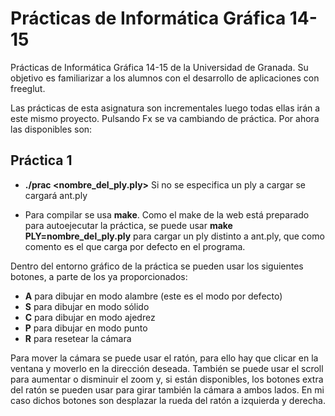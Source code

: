 Prácticas de Informática Gráfica 14-15
===============================

Prácticas de Informática Gráfica 14-15 de la Universidad de Granada. Su objetivo es familiarizar
a los alumnos con el desarrollo de aplicaciones con freeglut.

Las prácticas de esta asignatura son incrementales luego todas ellas irán a este mismo proyecto.
Pulsando Fx se va cambiando de práctica. Por ahora las disponibles son:

## Práctica 1

- **./prac <nombre_del_ply.ply>**
  Si no se especifica un ply a cargar se cargará ant.ply

- Para compilar se usa **make**. Como el make de la web está preparado para autoejecutar
  la práctica, se puede usar **make PLY=nombre_del_ply.ply** para cargar un ply distinto
  a ant.ply, que como comento es el que carga por defecto en el programa.

Dentro del entorno gráfico de la práctica se pueden usar los siguientes botones, a parte de los ya proporcionados:
- **A** para dibujar en modo alambre (este es el modo por defecto)
- **S** para dibujar en modo sólido
- **C** para dibujar en modo ajedrez
- **P** para dibujar en modo punto
- **R** para resetear la cámara
  
Para mover la cámara se puede usar el ratón, para ello hay que clicar en la ventana y moverlo
en la dirección deseada. También se puede usar el scroll para aumentar o disminuir el zoom
y, si están disponibles, los botones extra del ratón se pueden usar para girar también la cámara
a ambos lados. En mi caso dichos botones son desplazar la rueda del ratón a izquierda y derecha.

